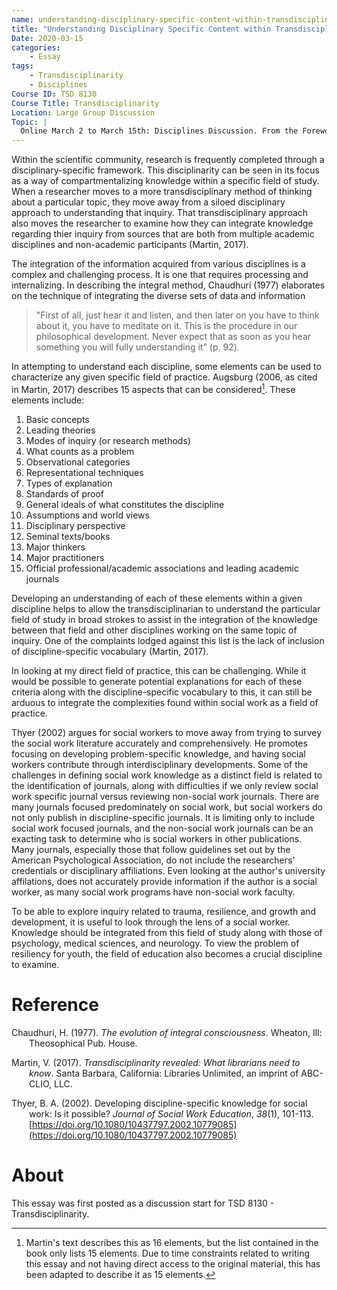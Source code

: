 ```yaml
---
name: understanding-disciplinary-specific-content-within-transdisciplinarity.md
title: "Understanding Disciplinary Specific Content within Transdisciplinarity"
Date: 2020-03-15  
categories:
    - Essay
tags:
    - Transdisciplinarity
    - Disciplines
Course ID: TSD 8130  
Course Title: Transdisciplinarity  
Location: Large Group Discussion  
Topic: | 
  Online March 2 to March 15th: Disciplines Discussion. From the Foreword to the Martin text, Alfonso Montuori writes “Transdisciplinarity research requires…the abilty to take a meta position that is constantly questioning frameworks and the way knowledge is constructed. “…it is essential to contextualize our work, to develop a sense of the larger historical, theoretical and methodological frames that we are using (Montouri cited in Martin, 2017, p. xv). “Transdisciplinarity does not strive for mastery of several disciplines but aims to open all disciplines to that which they share and to that which lies beyond them (Charter of Transdisciplinarity, 1994). For the next two weeks you are asked to select and study three disciplines that are meaningful to the larger context of your areas of inquiry. It is not expected that you will aim for mastery of these disciplines, rather study what they can share with your interests. We are going to consider disciplines and those that particularly impact your area or areas of inquiry.  I really recommend that you read the Martin text, Transdisciplinarity Revealed and the chapter 5: The Disciplinary Continuum: From Disciplinarity to Transdisciplinarity.  Pay attention to the list of 16 elements of disciplines described by Tanya Augsburg that start on the bottom of page 29.  Also, consider, as Martin suggests, the discipline specific vocabulary or its developed 'jargon.'
---
```


Within the scientific community, research is frequently completed through a disciplinary-specific framework. This disciplinarity can be seen in its focus as a way of compartmentalizing knowledge within a specific field of study. When a researcher moves to a more transdisciplinary method of thinking about a particular topic, they move away from a siloed disciplinary approach to understanding that inquiry. That transdisciplinary approach also moves the researcher to examine how they can integrate knowledge regarding thier inquiry from sources that are both from multiple academic disciplines and non-academic participants (Martin, 2017).

The integration of the information acquired from various disciplines is a complex and challenging process. It is one that requires processing and internalizing. In describing the integral method, Chaudhuri (1977) elaborates on the technique of integrating the diverse sets of data and information

> "First of all, just hear it and listen, and then later on you have to think about it, you have to meditate on it. This is the procedure in our philosophical development. Never expect that as soon as you hear something you will fully understanding it" (p. 92).

In attempting to understand each discipline, some elements can be used to characterize any given specific field of practice. Augsburg (2006, as cited in Martin, 2017) describes 15 aspects that can be considered[^1]. These elements include:

1. Basic concepts
2. Leading theories
3. Modes of inquiry (or research methods)
4. What counts as a problem
5. Observational categories
6. Representational techniques
7. Types of explanation
8. Standards of proof
9. General ideals of what constitutes the discipline
10. Assumptions and world views
11. Disciplinary perspective
12. Seminal texts/books
13. Major thinkers
14. Major practitioners
15. Official professional/academic associations and leading academic journals

Developing an understanding of each of these elements within a given discipline helps to allow the transdisciplinarian to understand the particular field of study in broad strokes to assist in the integration of the knowledge between that field and other disciplines working on the same topic of inquiry. One of the complaints lodged against this list is the lack of inclusion of discipline-specific vocabulary (Martin, 2017).

In looking at my direct field of practice, this can be challenging. While it would be possible to generate potential explanations for each of these criteria along with the discipline-specific vocabulary to this, it can still be arduous to integrate the complexities found within social work as a field of practice. 

Thyer (2002) argues for social workers to move away from trying to survey the social work literature accurately and comprehensively. He promotes focusing on developing problem-specific knowledge, and having social workers contribute through interdisciplinary developments. Some of the challenges in defining social work knowledge as a distinct field is related to the identification of journals, along with difficulties if we only review social work specific journal versus reviewing non-social work journals. There are many journals focused predominately on social work, but social workers do not only publish in discipline-specific journals. It is limiting only to include social work focused journals, and the non-social work journals can be an exacting task to determine who is social workers in other publications. Many journals, especially those that follow guidelines set out by the American Psychological Association, do not include the researchers' credentials or disciplinary affiliations. Even looking at the author's university affilations, does not accurately provide information if the author is a social worker, as many social work programs have non-social work faculty.

To be able to explore inquiry related to trauma, resilience, and growth and development, it is useful to look through the lens of a social worker. Knowledge should be integrated from this field of study along with those of psychology, medical sciences, and neurology. To view the problem of resiliency for youth, the field of education also becomes a crucial discipline to examine.

[^1]: Martin's text describes this as 16 elements, but the list contained in the book only lists 15 elements. Due to time constraints related to writing this essay and not having direct access to the original material, this has been adapted to describe it as 15 elements.

# Reference

<div style="margin: 0 0 0 2em; text-indent: -2em;" markdown="1">

Chaudhuri, H. (1977). _The evolution of integral consciousness_. Wheaton, Ill: Theosophical Pub. House.

Martin, V. (2017). _Transdisciplinarity revealed: What librarians need to know_. Santa Barbara, California: Libraries Unlimited, an imprint of ABC-CLIO, LLC.

Thyer, B. A. (2002). Developing discipline-specific knowledge for social work: Is it possible? _Journal of Social Work Education_, _38_(1), 101-113. [https://doi.org/10.1080/10437797.2002.10779085](https://doi.org/10.1080/10437797.2002.10779085)

</div>

# About

This essay was first posted as a discussion start for TSD 8130 - Transdisciplinarity. 